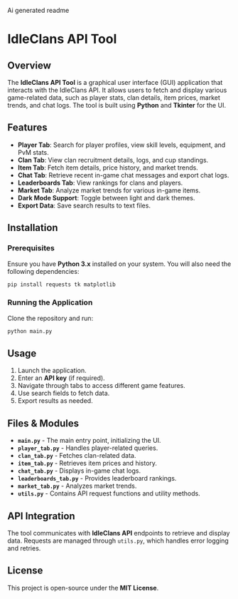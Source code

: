 Ai generated readme

# IdleClans API Tool

## Overview
The **IdleClans API Tool** is a graphical user interface (GUI) application that interacts with the IdleClans API. It allows users to fetch and display various game-related data, such as player stats, clan details, item prices, market trends, and chat logs. The tool is built using **Python** and **Tkinter** for the UI.

## Features
- **Player Tab**: Search for player profiles, view skill levels, equipment, and PvM stats.
- **Clan Tab**: View clan recruitment details, logs, and cup standings.
- **Item Tab**: Fetch item details, price history, and market trends.
- **Chat Tab**: Retrieve recent in-game chat messages and export chat logs.
- **Leaderboards Tab**: View rankings for clans and players.
- **Market Tab**: Analyze market trends for various in-game items.
- **Dark Mode Support**: Toggle between light and dark themes.
- **Export Data**: Save search results to text files.

## Installation
### Prerequisites
Ensure you have **Python 3.x** installed on your system. You will also need the following dependencies:

```sh
pip install requests tk matplotlib
```

### Running the Application
Clone the repository and run:

```sh
python main.py
```

## Usage
1. Launch the application.
2. Enter an **API key** (if required).
3. Navigate through tabs to access different game features.
4. Use search fields to fetch data.
5. Export results as needed.

## Files & Modules
- **`main.py`** - The main entry point, initializing the UI.
- **`player_tab.py`** - Handles player-related queries.
- **`clan_tab.py`** - Fetches clan-related data.
- **`item_tab.py`** - Retrieves item prices and history.
- **`chat_tab.py`** - Displays in-game chat logs.
- **`leaderboards_tab.py`** - Provides leaderboard rankings.
- **`market_tab.py`** - Analyzes market trends.
- **`utils.py`** - Contains API request functions and utility methods.

## API Integration
The tool communicates with **IdleClans API** endpoints to retrieve and display data. Requests are managed through `utils.py`, which handles error logging and retries.

## License
This project is open-source under the **MIT License**.

